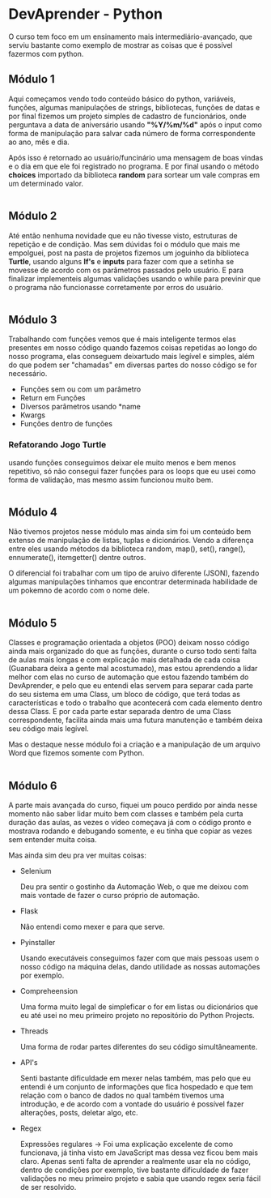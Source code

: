 # DevAprender - Python

<p>
   O curso tem foco em um ensinamento mais intermediário-avançado, que serviu bastante como exemplo de mostrar as coisas que é possível fazermos com python.
</p>

## Módulo 1
<p>
  Aqui começamos vendo todo conteúdo básico do python, variáveis, funções, algumas manipulações de strings, bibliotecas, funções de datas e por final fizemos um projeto simples de cadastro de funcionários, onde perguntava a data de aniversário usando <b>"%Y/%m/%d"</b> após o input como forma de manipulação para salvar cada número de forma correspondente ao ano, mês e dia. 
</p>
<p>
  Após isso é retornado ao usuário/funcinário uma mensagem de boas vindas e o dia em que ele foi registrado no programa. E por final usando o método <b>choices</b> importado da biblioteca <b>random</b> para sortear um vale compras em um determinado valor.
</p>

<img src="">

## Módulo 2

<p>
  Até então nenhuma novidade que eu não tivesse visto, estruturas de repetição e de condição. Mas sem dúvidas foi o módulo que mais me empolguei, post na pasta de projetos fizemos um joguinho da biblioteca <b>Turtle</b>, usando alguns <b>If's</b> e <b>inputs</b> para fazer com que a setinha se movesse de acordo com os parâmetros passados pelo usuário. E para finalizar implementeis algumas validações usando o while para previnir que o programa não funcionasse corretamente por erros do usuário.
</p>

<img src="">

## Módulo 3
<p>
  Trabalhando com funções vemos que é mais inteligente termos elas presentes em nosso código quando fazemos coisas repetidas ao longo do nosso programa, elas conseguem deixartudo mais legível e simples, além do que podem ser "chamadas" em diversas partes do nosso código se for necessário. 
  <ul>
    <li>Funções sem ou com um parâmetro</li>
    <li>Return em Funções</li>
    <li>Diversos parâmetros usando *name</li>
    <li>Kwargs</li>
    <li>Funções dentro de funções</li>
  </ul>
  
 <H3>Refatorando Jogo Turtle</H3>
 usando funções conseguimos deixar ele muito menos e bem menos repetitivo, só não consegui fazer funções para os loops que eu usei como forma de validação, mas mesmo assim funcionou muito bem.
</p>

<img src="">

## Módulo 4
<p>
  Não tivemos projetos nesse módulo mas ainda sim foi um conteúdo bem extenso de manipulação de listas, tuplas e dicionários. Vendo a diferença entre eles usando métodos da biblioteca random, map(), set(), range(), ennumerate(), itemgetter() dentre outros.
</p>
<p>
  O diferencial foi trabalhar com um tipo de aruivo diferente (JSON), fazendo algumas manipulações tinhamos que encontrar determinada habilidade de um pokemno de acordo com o nome dele.
</p>

<img src="">

## Módulo 5
<p>
  Classes e programação orientada a objetos (POO) deixam nosso código ainda mais organizado do que as funções, durante o curso todo senti falta de aulas mais longas e com explicação mais detalhada de cada coisa (Guanabara deixa a gente mal acostumado), mas estou aprendendo a lidar melhor com elas no curso de automação que estou fazendo também do DevAprender, e pelo que eu entendi elas servem para separar cada parte do seu sistema em uma Class, um bloco de código, que terá todas as características e todo o trabalho que acontecerá com cada elemento dentro dessa Class. E por cada parte estar separada dentro de uma Class correspondente, facilita ainda mais uma futura manutenção e também deixa seu código mais legível.
</p>
<p>
  Mas o destaque nesse módulo foi a criação e a manipulação de um arquivo Word que fizemos somente com Python.
</p>

<img src="">

## Módulo 6 
<p>
   A parte mais avançada do curso, fiquei um pouco perdido por ainda nesse momento não saber lidar muito bem com classes e também pela curta duração das aulas, as vezes o vídeo começava já com o código pronto e mostrava rodando e debugando somente, e eu tinha que copiar as vezes sem entender muita coisa.
</p>
<p>
   Mas ainda sim deu pra ver muitas coisas:
   <ul>
      <li>Selenium</li>
         <p>Deu pra sentir o gostinho da Automação Web, o que me deixou com mais vontade de fazer o curso próprio de automação.</p>
         <img src="">
      <li>Flask</li>
         <p>Não entendi como mexer e para que serve.</p>
      <li>Pyinstaller</li>
         <p>Usando executáveis conseguimos fazer com que mais pessoas usem o nosso código na máquina delas, dando utilidade as nossas automações por exemplo.</p>
         <img src="">
      <li>Compreheension</li>
         <p>Uma forma muito legal de simpleficar o for em listas ou dicionários que eu até usei no meu primeiro projeto no repositório do Python Projects.</p>
         <img src="">
      <li>Threads</li>
         <p>Uma forma de rodar partes diferentes do seu código simultâneamente.</p>
         <img src="">
      <li>API's</li>
         <p>Senti bastante dificuldade em mexer nelas também, mas pelo que eu entendi é um conjunto de informações que fica hospedado e que tem relação com o banco de dados no qual também tivemos uma introdução, e de acordo com a vontade do usuário é possível fazer alterações, posts, deletar algo, etc.</p>
         <img src="">
      <li>Regex</li>
         <p>
         Expressões regulares → Foi uma explicação excelente de como funcionava, já tinha visto em JavaScript mas dessa vez ficou bem mais claro. Apenas senti falta de                    aprender a realmente usar ela no código, dentro de condições por exemplo, tive bastante dificuldade de fazer validações no meu primeiro projeto e sabia que usando regex          seria fácil de ser resolvido.
         </p>
         <img src="">
   </ul>
</p>

